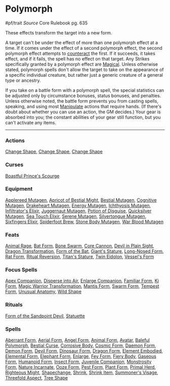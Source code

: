 
# Polymorph
#pf/trait 
*Source* Core Rulebook pg. 635

These effects transform the target into a new form. 

A target can't be under the effect of more than one polymorph effect at a time. If it comes under the effect of a second polymorph effect, the second polymorph effect attempts to [counteract](../Rules/Counteracting.md) the first. If it succeeds, it takes effect, and if it fails, the spell has no effect on that target. Any Strikes specifically granted by a polymorph effect are [Magical](Magical.md). Unless otherwise stated, polymorph spells don't allow the target to take on the appearance of a specific individual creature, but rather just a generic creature of a general type or ancestry.

If you take on a battle form with a polymorph spell, the special statistics can be adjusted only by circumstance bonuses, status bonuses, and penalties. Unless otherwise noted, the battle form prevents you from casting spells, speaking, and using most [Manipulate](Manipulate.md) actions that require hands. (If there's doubt about whether you can use an action, the GM decides.) Your gear is absorbed into you; the constant abilities of your gear still function, but you can't activate any items.

---

### Actions
[Change Shape](Change%20Shape), [Change Shape](Change%20Shape), [Change Shape](Change%20Shape)

### Curses
[Boastful Prince's Scourge](Boastful%20Prince's%20Scourge)

### Equipment
[Applereed Mutagen](Applereed%20Mutagen), [Apricot of Bestial Might](Apricot%20of%20Bestial%20Might), [Bestial Mutagen](Bestial%20Mutagen), [Cognitive Mutagen](Cognitive%20Mutagen), [Drakeheart Mutagen](Drakeheart%20Mutagen), [Energy Mutagen](Energy%20Mutagen), [Ichthyosis Mutagen](Ichthyosis%20Mutagen), [Infiltrator's Elixir](Infiltrator's%20Elixir), [Juggernaut Mutagen](Juggernaut%20Mutagen), [Potion of Disguise](Potion%20of%20Disguise), [Quicksilver Mutagen](Quicksilver%20Mutagen), [Sea Touch Elixir](Sea%20Touch%20Elixir), [Serene Mutagen](Serene%20Mutagen), [Silvertongue Mutagen](Silvertongue%20Mutagen), [Sixfingers Elixir](Sixfingers%20Elixir), [Spiderfoot Brew](Spiderfoot%20Brew), [Stone Body Mutagen](Stone%20Body%20Mutagen), [War Blood Mutagen](War%20Blood%20Mutagen)

### Feats
[Animal Rage](Animal%20Rage), [Bat Form](Bat%20Form), [Bone Swarm](Bone%20Swarm), [Core Cannon](Core%20Cannon), [Devil in Plain Sight](Devil%20in%20Plain%20Sight), [Dragon Transformation](Dragon%20Transformation), [Form of the Bat](Form%20of%20the%20Bat), [Giant's Stature](Giant's%20Stature), [Long-Nosed Form](Long-Nosed%20Form), [Rat Form](Rat%20Form), [Ritual Reversion](Ritual%20Reversion), [Titan's Stature](Titan's%20Stature), [Twin Eidolon](Twin%20Eidolon), [Vessel's Form](Vessel's%20Form)

### Focus Spells
[Apex Companion](../Magic/Focus%20Spells/Level%2010/Apex%20Companion.md), [Disperse into Air](../Magic/Focus%20Spells/Level%204/Disperse%20into%20Air.md), [Enlarge Companion](../Magic/Focus%20Spells/Level%204/Enlarge%20Companion.md), [Familiar Form](../Magic/Focus%20Spells/Level%204/Familiar%20Form.md), [Ki Form](../Magic/Focus%20Spells/Level%209/Ki%20Form.md), [Magic Warrior Transformation](../Magic/Focus%20Spells/Level%202/Magic%20Warrior%20Transformation.md), [Mantis Form](../Magic/Focus%20Spells/Level%204/Mantis%20Form.md), [Swarm Form](../Magic/Focus%20Spells/Level%204/Swarm%20Form.md), [Tempest Form](../Magic/Focus%20Spells/Level%206/Tempest%20Form.md), [Unusual Anatomy](../Magic/Focus%20Spells/Level%205/Unusual%20Anatomy.md), [Wild Shape](../Magic/Focus%20Spells/Level%201/Wild%20Shape.md)

### Rituals
[Form of the Sandpoint Devil](../Magic/Rituals/Level%206/Form%20of%20the%20Sandpoint%20Devil.md), [Statuette](../Magic/Rituals/Level%206/Statuette.md)

### Spells
[Aberrant Form](../Magic/Spells/Level%205/Aberrant%20Form.md), [Aerial Form](../Magic/Spells/Level%204/Aerial%20Form.md), [Angel Form](../Magic/Spells/Level%207/Angel%20Form.md), [Animal Form](../Magic/Spells/Level%202/Animal%20Form.md), [Avatar](../Magic/Spells/Level%2010/Avatar.md), [Baleful Polymorph](../Magic/Spells/Level%206/Baleful%20Polymorph.md), [Bestial Curse](../Magic/Spells/Level%204/Bestial%20Curse.md), [Corrosive Body](../Magic/Spells/Level%207/Corrosive%20Body.md), [Cosmic Form](../Magic/Spells/Level%207/Cosmic%20Form.md), [Daemon Form](../Magic/Spells/Level%206/Daemon%20Form.md), [Demon Form](../Magic/Spells/Level%206/Demon%20Form.md), [Devil Form](../Magic/Spells/Level%206/Devil%20Form.md), [Dinosaur Form](../Magic/Spells/Level%204/Dinosaur%20Form.md), [Dragon Form](../Magic/Spells/Level%206/Dragon%20Form.md), [Element Embodied](../Magic/Spells/Level%2010/Element%20Embodied.md), [Elemental Form](../Magic/Spells/Level%205/Elemental%20Form.md), [Elephant Form](../Magic/Spells/Level%204/Elephant%20Form.md), [Enlarge](../Magic/Spells/Level%202/Enlarge.md), [Fey Form](../Magic/Spells/Level%204/Fey%20Form.md), [Fiery Body](../Magic/Spells/Level%207/Fiery%20Body.md), [Gaseous Form](../Magic/Spells/Level%204/Gaseous%20Form.md), [Humanoid Form](../Magic/Spells/Level%202/Humanoid%20Form.md), [Insect Form](../Magic/Spells/Level%203/Insect%20Form.md), [Juvenile Companion](../Magic/Spells/Level%201/Juvenile%20Companion.md), [Monstrosity Form](../Magic/Spells/Level%208/Monstrosity%20Form.md), [Nature Incarnate](../Magic/Spells/Level%2010/Nature%20Incarnate.md), [Ooze Form](../Magic/Spells/Level%203/Ooze%20Form.md), [Pest Form](../Magic/Spells/Level%201/Pest%20Form.md), [Plant Form](../Magic/Spells/Level%205/Plant%20Form.md), [Primal Herd](../Magic/Spells/Level%2010/Primal%20Herd.md), [Righteous Might](../Magic/Spells/Level%206/Righteous%20Might.md), [Shapechange](../Magic/Spells/Level%209/Shapechange.md), [Shrink](../Magic/Spells/Level%202/Shrink.md), [Shrink Item](../Magic/Spells/Level%203/Shrink%20Item.md), [Summoner's Visage](../Magic/Spells/Level%202/Summoner's%20Visage.md), [Threefold Aspect](../Magic/Spells/Level%203/Threefold%20Aspect.md), [Tree Shape](../Magic/Spells/Level%202/Tree%20Shape.md)